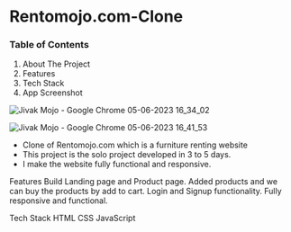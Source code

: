 # Rentomojo.com-Clone

### Table of Contents
1. About The Project
2. Features
3. Tech Stack
4. App Screenshot

 ![Jivak Mojo - Google Chrome 05-06-2023 16_34_02](https://github.com/jivakys/punchy-book-3630/assets/112770989/d358e440-d464-496e-aef1-62929d3c6397)
 
 ![Jivak Mojo - Google Chrome 05-06-2023 16_41_53](https://github.com/jivakys/punchy-book-3630/assets/112770989/a4417ac4-0ade-4cd2-a7c4-a12c739eea06)


* Clone of Rentomojo.com which is a furniture renting website
* This project is the solo project developed in 3 to 5 days.
* I make the website fully functional and responsive.

Features
Build Landing page and Product page.
Added products and we can buy the products by add to cart.
Login and Signup functionality.
Fully responsive and functional.

Tech Stack
HTML
CSS
JavaScript
